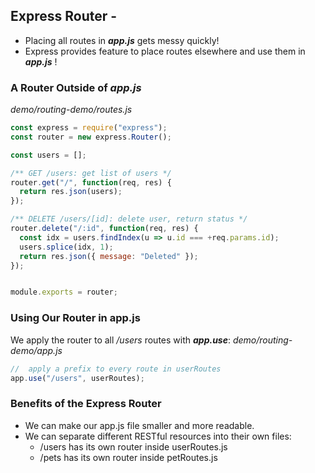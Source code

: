## Express Router -

- Placing all routes in ***app.js*** gets messy quickly!
- Express provides feature to place routes elsewhere and use them in ***app.js*** !

### A Router Outside of *app.js*
_demo/routing-demo/routes.js_
```js
const express = require("express");
const router = new express.Router();

const users = [];

/** GET /users: get list of users */
router.get("/", function(req, res) {
  return res.json(users);
});

/** DELETE /users/[id]: delete user, return status */
router.delete("/:id", function(req, res) {
  const idx = users.findIndex(u => u.id === +req.params.id);
  users.splice(idx, 1);
  return res.json({ message: "Deleted" });
});


module.exports = router;
```

### Using Our Router in app.js
We apply the router to all */users* routes with ***app.use***:
_demo/routing-demo/app.js_
```js
//  apply a prefix to every route in userRoutes
app.use("/users", userRoutes);
```

### Benefits of the Express Router
- We can make our app.js file smaller and more readable.
- We can separate different RESTful resources into their own files:
    - /users has its own router inside userRoutes.js
    - /pets has its own router inside petRoutes.js
